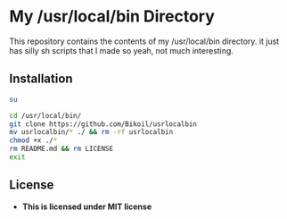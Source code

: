 # My /usr/local/bin Directory
This repository contains the contents of my /usr/local/bin directory.
it just has silly sh scripts that I made so yeah, not much interesting.

## Installation 
```sh
su
```
```sh
cd /usr/local/bin/
git clone https://github.com/Bikoil/usrlocalbin 
mv usrlocalbin/* ./ && rm -rf usrlocalbin
chmod +x ./*
rm README.md && rm LICENSE
exit
```

## License 
- **This is licensed under MIT license**
